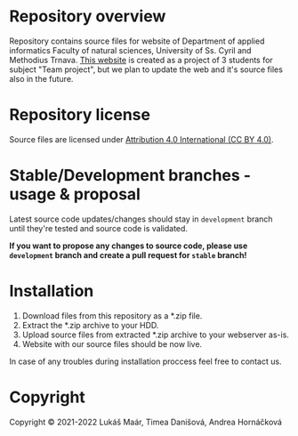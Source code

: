 # Repository overview
Repository contains source files for website of Department of applied informatics Faculty of natural sciences, University of Ss. Cyril and Methodius Trnava.
[This website](http://kai.rf.gd/) is created as a project of 3 students for subject "Team project", but we plan to update the web and it's source files also in the future. 

# Repository license
Source files are licensed under [Attribution 4.0 International (CC BY 4.0)](https://creativecommons.org/licenses/by/4.0/legalcode).

# Stable/Development branches - usage & proposal
Latest source code updates/changes should stay in `development` branch until they're tested and source code is validated. 

**If you want to propose any changes to source code, please use `development` branch and create a pull request for `stable` branch!**

# Installation
1. Download files from this repository as a *.zip file.
2. Extract the *.zip archive to your HDD.
3. Upload source files from extracted *.zip archive to your webserver as-is.
4. Website with our source files should be now live.

In case of any troubles during installation proccess feel free to contact us.

# Copyright
Copyright © 2021-2022 Lukáš Maár, Timea Danišová, Andrea Hornáčková